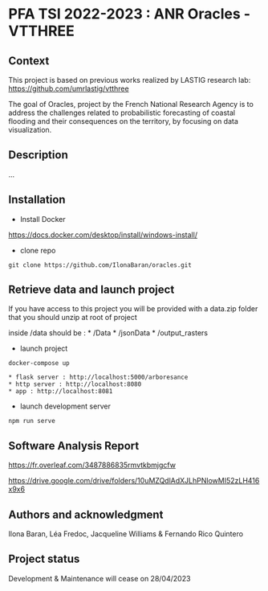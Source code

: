 # PFA TSI 2022-2023 : ANR Oracles - VTTHREE

## Context

This project is based on previous works realized by LASTIG research lab: https://github.com/umrlastig/vtthree 

The goal of Oracles, project by the French National Research Agency is to address the challenges related to probabilistic forecasting of coastal flooding and their consequences on the territory, by focusing on data visualization. 
    
## Description 

...

## Installation

* Install Docker 

https://docs.docker.com/desktop/install/windows-install/


* clone repo

```git clone https://github.com/IlonaBaran/oracles.git```

## Retrieve data and launch project

If you have access to this project you will be provided with a data.zip folder that you should unzip at root of project

inside /data should be :
    * /Data
    * /jsonData
    * /output_rasters

* launch project

``` docker-compose up ```

    * flask server : http://localhost:5000/arboresance
    * http server : http://localhost:8080
    * app : http://localhost:8081

* launch development server

``` npm run serve ```


## Software Analysis Report

https://fr.overleaf.com/3487886835rmvtkbmjgcfw

https://drive.google.com/drive/folders/10uMZQdlAdXJLhPNlowMI52zLH416x9x6

## Authors and acknowledgment
Ilona Baran, Léa Fredoc, Jacqueline Williams & Fernando Rico Quintero

## Project status
Development & Maintenance will cease on 28/04/2023




